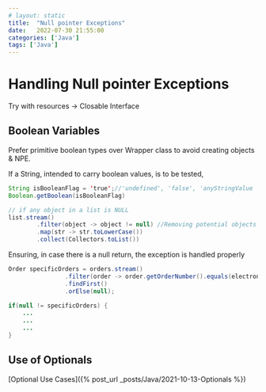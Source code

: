 ```yaml
---
# layout: static
title:  "Null pointer Exceptions"
date:   2022-07-30 21:55:00
categories: ['Java']
tags: ['Java']
---
```


# Handling Null pointer Exceptions

Try with resources -> Closable Interface

## Boolean Variables

Prefer primitive boolean types over Wrapper class to avoid creating objects & NPE.


If a String, intended to carry boolean values, is to be tested,

```java
String isBooleanFlag = 'true';//'undefined', 'false', 'anyStringValue '
Boolean.getBoolean(isBooleanFlag)
```


```java
// if any object in a list is NULL
list.stream()
        .filter(object -> object != null) //Removing potential objects that might create exception
        .map(str -> str.toLowerCase())
        .collect(Collectors.toList())
```


Ensuring, in case there is a null return, the exception is handled properly
```java
Order specificOrders = orders.stream()
				.filter(order -> order.getOrderNumber().equals(electronicOrder.getOrderNumber()))
				.findFirst()
                .orElse(null);
	
if(null != specificOrders) {
    ...
    ...
    ...
}    
```

## Use of Optionals

[Optional Use Cases]({% post_url _posts/Java/2021-10-13-Optionals %})